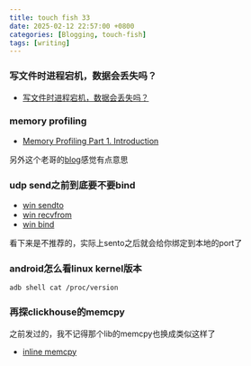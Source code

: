 ```yaml
---
title: touch fish 33
date: 2025-02-12 22:57:00 +0800
categories: [Blogging, touch-fish]
tags: [writing]
---
```


### 写文件时进程宕机，数据会丢失吗？

+ [写文件时进程宕机，数据会丢失吗？](https://zhuanlan.zhihu.com/p/3815983360)

### memory profiling

+ [Memory Profiling Part 1. Introduction](https://easyperf.net/blog/2024/02/12/Memory-Profiling-Part1)

另外这个老哥的[blog](https://easyperf.net/notes/)感觉有点意思


### udp send之前到底要不要bind

+ [win sendto](https://learn.microsoft.com/zh-cn/windows/win32/api/winsock/nf-winsock-sendto)
+ [win recvfrom](https://learn.microsoft.com/zh-cn/windows/win32/api/winsock/nf-winsock-recvfrom?redirectedfrom=MSDN)
+ [win bind](https://learn.microsoft.com/zh-cn/windows/win32/api/winsock/nf-winsock-bind)

看下来是不推荐的，实际上sento之后就会给你绑定到本地的port了

### android怎么看linux kernel版本

```shell
adb shell cat /proc/version
```

### 再探clickhouse的memcpy

之前发过的，我不记得那个lib的memcpy也换成类似这样了

+ [inline memcpy](https://www.bluepuni.com/archives/clickhouse-memcpy/)


